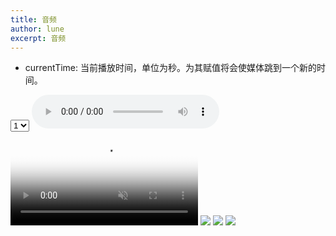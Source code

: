 ```yaml
---
title: 音频
author: lune
excerpt: 音频
---
```

- currentTime: 当前播放时间，单位为秒。为其赋值将会使媒体跳到一个新的时间。

<select id="select" onchange="select()">
  <option value="1">1</option>
  <option value="2">2</option>
</select>

<audio id="audio" controls="controls" volume="0.2" playbackRate="2"  autoplay>
  <source src="/assets/media/末路之徒-TV,ver - 洛萱.mp3" />
  <p>你的浏览器不支持音乐播放，请点击<a>这里</a>查看</p>
  <track src="/assets/media/text.vtt" kind="subtitles" srclang="zh" default>
</audio> 

<video poster="https://tse4-mm.cn.bing.net/th/id/OIP.wgiKtEvpjY5TtKUTPNuKxwHaC9?w=278&h=120&c=7&o=5&dpr=2&pid=1.7" controls muted loop>
  <source src="/assets/media/rabbit320.webm" type="video/webm" />
  <track src="/assets/media/text.vtt" kind="subtitles" srclang="zh" default>
</video>

<img src="http://www.deathghost.cn/public/upload/article/2019/12/21/1576905359399945.jpg" loading="lazy" />
<img src="https://mdn.mozillademos.org/files/12794/simple-video.png" loading="eager" />
<img src="https://tse4-mm.cn.bing.net/th/id/OIP.wgiKtEvpjY5TtKUTPNuKxwHaC9?w=278&h=120&c=7&o=5&dpr=2&pid=1.7" />

<script>
var audio = document.querySelector('#audio')
audio.loop = true
  function select () {
    const select = document.getElementById('select');
    audio.playbackRate = select.value
    audio.preload
    console.log(audio.played)
  }
</script>
